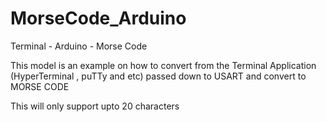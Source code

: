 MorseCode_Arduino
=================

Terminal - Arduino - Morse Code

This model is an example on how to convert from the Terminal Application (HyperTerminal ,  puTTy and etc) 
passed down to USART and convert to MORSE CODE

This will only support upto 20 characters
